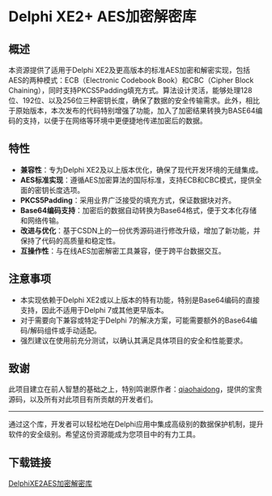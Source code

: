 # Delphi XE2+ AES加密解密库

## 概述

本资源提供了适用于Delphi XE2及更高版本的标准AES加密和解密实现，包括AES的两种模式：ECB（Electronic Codebook Book）和CBC（Cipher Block Chaining），同时支持PKCS5Padding填充方式。算法设计灵活，能够处理128位、192位、以及256位三种密钥长度，确保了数据的安全传输需求。此外，相比于原始版本，本次发布的代码特别增强了功能，加入了加密结果转换为BASE64编码的支持，以便于在网络等环境中更便捷地传递加密后的数据。

## 特性

- **兼容性**：专为Delphi XE2及以上版本优化，确保了现代开发环境的无缝集成。
- **AES标准实现**：遵循AES加密算法的国际标准，支持ECB和CBC模式，提供全面的密钥长度选项。
- **PKCS5Padding**：采用业界广泛接受的填充方式，保证数据块对齐。
- **Base64编码支持**：加密后的数据自动转换为Base64格式，便于文本化存储和网络传输。
- **改进与优化**：基于CSDN上的一份优秀源码进行修改升级，增加了新功能，并保持了代码的高质量和稳定性。
- **互操作性**：与在线AES加密解密工具兼容，便于跨平台数据交互。

## 注意事项

- 本实现依赖于Delphi XE2或以上版本的特有功能，特别是Base64编码的直接支持，因此不适用于Delphi 7或其他更早版本。
- 对于需要向下兼容或特定于Delphi 7的解决方案，可能需要额外的Base64编码/解码组件或手动适配。
- 强烈建议在使用前充分测试，以确认其满足具体项目的安全和性能要求。

## 致谢

此项目建立在前人智慧的基础之上，特别鸣谢原作者：[qiaohaidong](http://download.csdn.net/download/qiaohaidong/9477264)，提供的宝贵源码，以及所有对此项目有所贡献的开发者们。

---

通过这个库，开发者可以轻松地在Delphi应用中集成高级别的数据保护机制，提升软件的安全级别。希望这份资源能成为您项目中的有力工具。

## 下载链接

[DelphiXE2AES加密解密库](https://pan.quark.cn/s/73bf16427fd5)